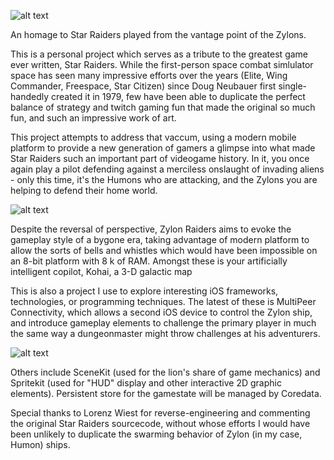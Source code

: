 ![alt text](https://github.com/jglasse/ZylonDefenders/blob/master/zylons/ZylonDefenderTitle.png)

An homage to Star Raiders played from the vantage point of the Zylons.

This is a personal project which serves as a tribute to the greatest game ever written, Star Raiders. While the first-person space combat simlulator space has seen many impressive efforts over the years (Elite, Wing Commander, Freespace, Star Citizen) since Doug Neubauer first single-handedly created it in 1979, few have been able to duplicate the perfect balance of strategy and twitch gaming fun that made the original so much fun, and such an impressive work of art. 

This project attempts to address that vaccum, using a modern mobile platform to provide a new generation of gamers a glimpse into what made Star Raiders such an important part of videogame history. In it, you once again play a pilot defending against a merciless onslaught of invading aliens - only this time, it's the Humons who are attacking, and the Zylons you are helping to defend their home world. 

![alt text](https://github.com/jglasse/ZylonDefenders/blob/master/zylons/zylonGameplaySample.png)

Despite the reversal of perspective, Zylon Raiders aims to evoke the gameplay style of a bygone era, taking advantage of modern platform to allow the sorts of bells and whistles which would have been impossible on an 8-bit platform with 8 k of RAM. Amongst these is your artificially intelligent copilot, Kohai, a 3-D galactic map

This is also a project I use to explore interesting iOS frameworks, technologies, or programming techniques. The latest
of these is MultiPeer Connectivity, which allows a second iOS device to control the Zylon ship, and introduce gameplay elements to challenge the primary player in much the same way a dungeonmaster might throw challenges at his adventurers.

![alt text](https://github.com/jglasse/ZylonDefenders/blob/master/zylons/helm0.png)

Others include SceneKit (used for the lion's share of game mechanics) and Spritekit (used for "HUD" display and other interactive 2D graphic elements). Persistent store for the gamestate will be managed by Coredata.

Special thanks to Lorenz Wiest for reverse-engineering and commenting the original Star Raiders sourcecode, without whose efforts I would have been unlikely to duplicate the swarming behavior of Zylon (in my case, Humon) ships. 

  



